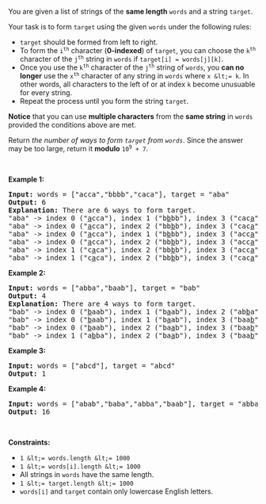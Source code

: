 You are given a list of strings of the __same length__ `` words `` and a string `` target ``.

Your task is to form `` target `` using the given `` words `` under the following rules:

*   `` target `` should be formed from left to right.
*   To form the <code>i<sup>th</sup></code> character (__0-indexed__) of `` target ``, you can choose the <code>k<sup>th</sup></code> character of the <code>j<sup>th</sup></code> string in `` words `` if `` target[i] = words[j][k] ``.
*   Once you use the <code>k<sup>th</sup></code> character of the <code>j<sup>th</sup></code> string of `` words ``, you __can no longer__ use the <code>x<sup>th</sup></code> character of any string in `` words `` where `` x &lt;= k ``. In other words, all characters to the left of or at index `` k `` become unusuable for every string.
*   Repeat the process until you form the string `` target ``.

__Notice__&nbsp;that you can use __multiple characters__ from the __same string__ in `` words `` provided the conditions above are met.

Return _the number of ways to form `` target `` from `` words ``_. Since the answer may be too large, return it __modulo__ <code>10<sup>9</sup> + 7</code>.

&nbsp;

__Example 1:__

<pre>
<strong>Input:</strong> words = ["acca","bbbb","caca"], target = "aba"
<strong>Output:</strong> 6
<strong>Explanation:</strong> There are 6 ways to form target.
"aba" -&gt; index 0 ("<u>a</u>cca"), index 1 ("b<u>b</u>bb"), index 3 ("cac<u>a</u>")
"aba" -&gt; index 0 ("<u>a</u>cca"), index 2 ("bb<u>b</u>b"), index 3 ("cac<u>a</u>")
"aba" -&gt; index 0 ("<u>a</u>cca"), index 1 ("b<u>b</u>bb"), index 3 ("acc<u>a</u>")
"aba" -&gt; index 0 ("<u>a</u>cca"), index 2 ("bb<u>b</u>b"), index 3 ("acc<u>a</u>")
"aba" -&gt; index 1 ("c<u>a</u>ca"), index 2 ("bb<u>b</u>b"), index 3 ("acc<u>a</u>")
"aba" -&gt; index 1 ("c<u>a</u>ca"), index 2 ("bb<u>b</u>b"), index 3 ("cac<u>a</u>")
</pre>

__Example 2:__

<pre>
<strong>Input:</strong> words = ["abba","baab"], target = "bab"
<strong>Output:</strong> 4
<strong>Explanation:</strong> There are 4 ways to form target.
"bab" -&gt; index 0 ("<u>b</u>aab"), index 1 ("b<u>a</u>ab"), index 2 ("ab<u>b</u>a")
"bab" -&gt; index 0 ("<u>b</u>aab"), index 1 ("b<u>a</u>ab"), index 3 ("baa<u>b</u>")
"bab" -&gt; index 0 ("<u>b</u>aab"), index 2 ("ba<u>a</u>b"), index 3 ("baa<u>b</u>")
"bab" -&gt; index 1 ("a<u>b</u>ba"), index 2 ("ba<u>a</u>b"), index 3 ("baa<u>b</u>")
</pre>

__Example 3:__

<pre>
<strong>Input:</strong> words = ["abcd"], target = "abcd"
<strong>Output:</strong> 1
</pre>

__Example 4:__

<pre>
<strong>Input:</strong> words = ["abab","baba","abba","baab"], target = "abba"
<strong>Output:</strong> 16
</pre>

&nbsp;

__Constraints:__

*   `` 1 &lt;= words.length &lt;= 1000 ``
*   `` 1 &lt;= words[i].length &lt;= 1000 ``
*   All strings in `` words `` have the same length.
*   `` 1 &lt;= target.length &lt;= 1000 ``
*   `` words[i] `` and `` target `` contain only lowercase English letters.